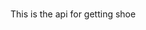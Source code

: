 # <!-- https://api.thesneakerdatabase.com/v1/sneakers?limit=10&name=Shoe -->
This is the api for getting shoe
